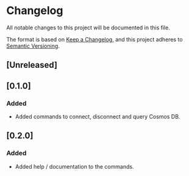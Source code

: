 # Changelog

All notable changes to this project will be documented in this file.

The format is based on [Keep a Changelog](https://keepachangelog.com/en/1.0.0/),
and this project adheres to [Semantic Versioning](https://semver.org/spec/v2.0.0.html).

## [Unreleased]

## [0.1.0]

### Added

- Added commands to connect, disconnect and query Cosmos DB.

## [0.2.0]

### Added

- Added help / documentation to the commands.

<!-- markdownlint-configure-file {"MD024": { "siblings_only": true } } -->
